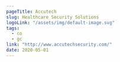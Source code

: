 ```yaml
---
pageTitle: Accutech
slug: Healthcare Security Solutions
logoLink: "/assets/img/default-image.svg"
tags:
  - co
  - gc
link: "http://www.accutechsecurity.com/"
date: 2020-05-01
---
```

